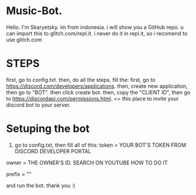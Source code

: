 # Music-Bot.
Hello. I'm Skaryetsky. im from indonesia. i will show you a GitHub repo. u can import this to glitch.com/repl.it. i never do it in repl.it, so i recomend to use glitch.com

# STEPS
first, go to config.txt. then, do all the steps. fill the:
first, go to https://discord.com/developers/applications. then, create new application, then go to "BOT". then click create bot. then, copy the "CLIENT ID", then go to https://discordapi.com/permissions.html. <= this place to invite your discord bot to your server.

# Setuping the bot
1. go to config.txt, then fill all of this:
token = YOUR BOT'S TOKEN FROM DISCORD DEVELOPER PORTAL

owner = THE OWNER'S ID. SEARCH ON YOUTUBE HOW TO DO IT

prefix = ""

and run the bot. thank you :)
